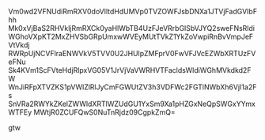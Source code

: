 Vm0wd2VFNUdiRmRXV0doVlltdHdUMVp0TVZOWFJsbDNXa1JTVjFadGVIbFhh
Mk0xVjBaS2RHVkljRmRXCk0yaHlWbTB4UzFJeVRrbGlSbVJYQ2sweFNsRldi
WGhoVXpKT2MxZHVSbGRpUmxwWVEyMUtTVkZ1YkZoVwpiRnBvVmpJeFVtVkdj
RWRpUjNCVFlraENWVkV5TVV0U2JHUlpZMFprV0FwVFJVcEZWbXRTUzFVeFNu
Sk4KVm1ScFVteHdjRlpxVG05V1JrVjVaVWRHVTFacldsWldiWGhMVkdkd2FW
WnJiRFpXTVZKS1pVWlZlRlJyCmFGWUtZV3h3VDFWc2FGTlNWbXh6VjI1a2Fs
SnVRa2RWYkZKelZWWldXRTlWZUdGU1YxSm9Xa1pHZGxNeQpSWGxYYmxWTFEy
MWtjR0ZCUFQwS0NuTnRjdz09CgpkZmQ=

gtw